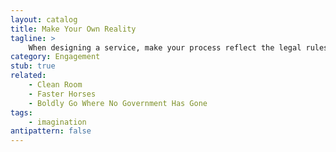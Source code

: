 ```yaml
---
layout: catalog
title: Make Your Own Reality
tagline: >
    When designing a service, make your process reflect the legal rules that you wish existed, instead of those that do. Reality will catch up.
category: Engagement
stub: true
related:
    - Clean Room
    - Faster Horses
    - Boldly Go Where No Government Has Gone
tags:
    - imagination 
antipattern: false 
---
```

